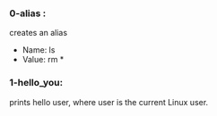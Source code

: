 ### **0-alias** :
creates an alias   
- Name: ls   
- Value: rm *   
### **1-hello_you**:
prints hello user, where user is the current Linux user.
